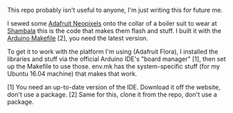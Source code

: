 This repo probably isn't useful to anyone, I'm just writing this for future me.

I sewed some [Adafruit
Neopixels](https://learn.adafruit.com/adafruit-neopixel-uberguide/overview) onto
the collar of a boiler suit to wear at
[Shambala](http://shambalafestival.co.uk/) this is the code that makes them
flash and stuff. I built it with the [Arduino
Makefile](https://github.com/sudar/Arduino-Makefile) [2], you need the latest
version.

To get it to work with the platform I'm using (Adafruit Flora), I installed the
libraries and stuff via the official Arduino IDE's "board manager" [1], then set
up the Makefile to use those. env.mk has the system-specific stuff (for my
Ubuntu 16.04 machine) that makes that work.

[1] You need an up-to-date version of the IDE. Download it off the website,
    don't use a package.
[2] Same for this, clone it from the repo, don't use a package.
